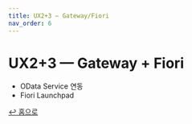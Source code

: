 ```yaml
---
title: UX2+3 — Gateway/Fiori
nav_order: 6
---
```


# UX2+3 — Gateway + Fiori
- OData Service 연동
- Fiori Launchpad

[↩ 홈으로](./)
